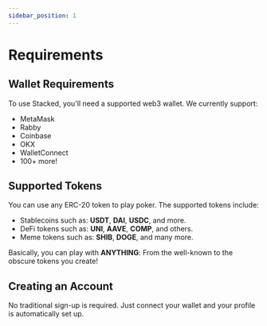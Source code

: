```yaml
---
sidebar_position: 1
---
```


# Requirements

## Wallet Requirements

To use Stacked, you'll need a supported web3 wallet. We currently support:

- MetaMask
- Rabby
- Coinbase
- OKX
- WalletConnect
- 100+ more!

## Supported Tokens

You can use any ERC-20 token to play poker. The supported tokens include:

- Stablecoins such as: **USDT**, **DAI**, **USDC**, and more.
- DeFi tokens such as: **UNI**, **AAVE**, **COMP**, and others.
- Meme tokens such as: **SHIB**, **DOGE**, and many more.

Basically, you can play with **ANYTHING**: From the well-known to the obscure tokens you create!

## Creating an Account

No traditional sign-up is required. Just connect your wallet and your profile is automatically set up.

